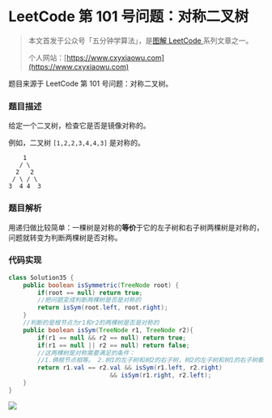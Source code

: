 # LeetCode 第 101 号问题：对称二叉树

> 本文首发于公众号「五分钟学算法」，是[图解 LeetCode ](<https://github.com/MisterBooo/LeetCodeAnimation>)系列文章之一。
>
> 个人网站：[https://www.cxyxiaowu.com](https://www.cxyxiaowu.com)

题目来源于 LeetCode 第 101 号问题：对称二叉树。

### 题目描述

给定一个二叉树，检查它是否是镜像对称的。

例如，二叉树 `[1,2,2,3,4,4,3]` 是对称的。

```
    1
   / \
  2   2
 / \ / \
3  4 4  3
```

### 题目解析

用递归做比较简单：一棵树是对称的**等价**于它的左子树和右子树两棵树是对称的，问题就转变为判断两棵树是否对称。

### 代码实现

```java
class Solution35 {
    public boolean isSymmetric(TreeNode root) {
        if(root == null) return true;
        //把问题变成判断两棵树是否是对称的
        return isSym(root.left, root.right);
    }
    //判断的是根节点为r1和r2的两棵树是否是对称的
    public boolean isSym(TreeNode r1, TreeNode r2){
        if(r1 == null && r2 == null) return true;
        if(r1 == null || r2 == null) return false;
        //这两棵树是对称需要满足的条件：
        //1.俩根节点相等。 2.树1的左子树和树2的右子树，树2的左子树和树1的右子树都得是对称的
        return r1.val == r2.val && isSym(r1.left, r2.right) 
                            && isSym(r1.right, r2.left);
    }
}
```

![](https://blog-1257126549.cos.ap-guangzhou.myqcloud.com/blog/kbvfp.gif)